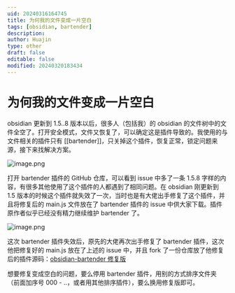 ```yaml
---
uid: 20240316164745
title: 为何我的文件变成一片空白
tags: [obsidian, bartender]
description: 
author: Huajin
type: other
draft: false
editable: false
modified: 20240320183434
---
```


# 为何我的文件变成一片空白

obsidian 更新到 1.5..8 版本以后，很多人（包括我）的 obsidian 的文件树中的文件全空了。打开安全模式，文件又恢复了，可以确定这是插件导致的。我使用的与文件相关的插件只有 [[bartender]]，只关掉这个插件，恢复正常，锁定问题来源，接下来找解决方案。

![image.png](https://cdn.pkmer.cn/images/20240316170151.png!pkmer)

打开 bartender 插件的 GitHub 仓库，可以看到 issue 中多了一条 1.5.8 字样的内容，有很多其他使用了这个插件的人都遇到了相同问题。在 obsidian 刚更新到 1.5 版本的时候这个插件就失效了一次，当时也是有大佬出手修复了这个插件，并且将修复后的 main.js 文件放在了 bartender 插件的 issue 中供大家下载。插件原作者似乎已经没有精力继续维护 bartender 了。

![image.png](https://cdn.pkmer.cn/images/20240316170243.png!pkmer)

这次 bartender 插件失效后，原先的大佬再次出手修复了 bartender 插件，这次他把修复好的 main.js 放在了上述的 issue 中，并且 fork 了一份仓库放了他修复后的插件源码：[obsidian-bartender 修复版](https://github.com/chengtongtong/obsidian-bartender-pr)

想要修复变成空白的问题，要么停用 bartender 插件，用别的方式排序文件夹（前面加序号 000 - ..，或者用其他排序插件），要么换用修复版即可。